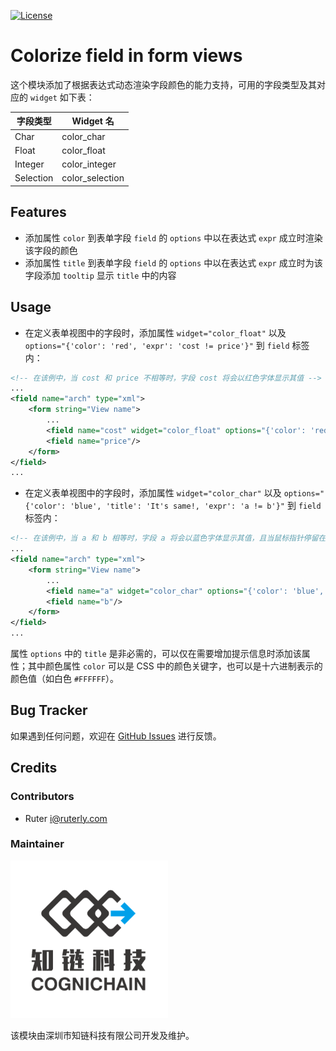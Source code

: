 <p align="left">
    
[![License](https://img.shields.io/badge/license-LGPL--3.0-blue.svg)](https://www.gnu.org/licenses/lgpl-3.0-standalone.html)

</p>

# Colorize field in form views

这个模块添加了根据表达式动态渲染字段颜色的能力支持，可用的字段类型及其对应的 `widget` 如下表：

| 字段类型    	| Widget 名       	|
|-----------	|-----------------	|
| Char      	| color_char      	|
| Float     	| color_float     	|
| Integer   	| color_integer   	|
| Selection 	| color_selection 	|

## Features

- 添加属性 `color` 到表单字段 `field` 的 `options` 中以在表达式 `expr` 成立时渲染该字段的颜色
- 添加属性 `title` 到表单字段 `field` 的 `options` 中以在表达式 `expr` 成立时为该字段添加 `tooltip` 显示 `title` 中的内容

## Usage

- 在定义表单视图中的字段时，添加属性 `widget="color_float"` 以及 `options="{'color': 'red', 'expr': 'cost != price'}"` 到 `field` 标签内：

```xml
<!-- 在该例中，当 cost 和 price 不相等时，字段 cost 将会以红色字体显示其值 -->
...
<field name="arch" type="xml">
    <form string="View name">
        ...
        <field name="cost" widget="color_float" options="{'color': 'red', 'expr': 'cost != price'}"/>
        <field name="price"/>
    </form>
</field>
...
```

- 在定义表单视图中的字段时，添加属性 `widget="color_char"` 以及 `options="{'color': 'blue', 'title': 'It's same!, 'expr': 'a != b'}"` 到 `field` 标签内：

```xml
<!-- 在该例中，当 a 和 b 相等时，字段 a 将会以蓝色字体显示其值，且当鼠标指针停留在字段 a 上时会弹出一个 tooltip 并显示 title 中的内容 -->
...
<field name="arch" type="xml">
    <form string="View name">
        ...
        <field name="a" widget="color_char" options="{'color': 'blue', 'title': 'It's same!, 'expr': 'a != b'}"/>
        <field name="b"/>
    </form>
</field>
...
```

属性 `options` 中的 `title` 是非必需的，可以仅在需要增加提示信息时添加该属性；其中颜色属性 `color` 可以是 CSS 中的颜色关键字，也可以是十六进制表示的颜色值（如白色 `#FFFFFF`）。

## Bug Tracker

如果遇到任何问题，欢迎在 [GitHub Issues](https://github.com/cognichain/odoo-basic-extension/issues) 进行反馈。

## Credits

### Contributors

- Ruter <i@ruterly.com>

### Maintainer

<img src="./static/description/icon.png" width="50%" alt="深圳市知链科技有限公司" />

该模块由深圳市知链科技有限公司开发及维护。